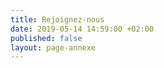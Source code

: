 ```yaml
---
title: Rejoignez-nous
date: 2019-05-14 14:59:00 +02:00
published: false
layout: page-annexe
---
```


